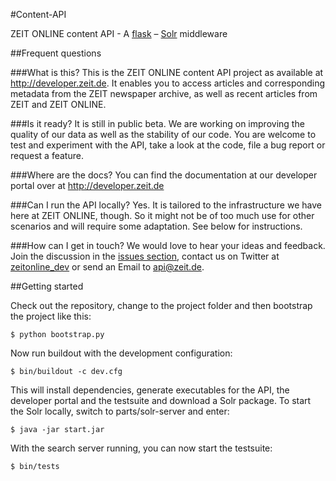 #Content-API

ZEIT ONLINE content API - A [flask](http://flask.pocoo.org/) –
[Solr](http://lucene.apache.org/solr/) middleware


##Frequent questions

###What is this?
This is the ZEIT ONLINE content API project as available at
http://developer.zeit.de. It enables you to access articles and corresponding
metadata from the ZEIT newspaper archive, as well as recent articles from ZEIT
and ZEIT ONLINE.

###Is it ready?
It is still in public beta. We are working on improving the quality of our data
as well as the stability of our code. You are welcome to test and experiment
with the API, take a look at the code, file a bug report or request a feature.

###Where are the docs?
You can find the documentation at our developer portal over at
http://developer.zeit.de

###Can I run the API locally?
Yes. It is tailored to the infrastructure we have here at ZEIT ONLINE, though.
So it might not be of too much use for other scenarios and will require some
adaptation. See below for instructions.

###How can I get in touch?
We would love to hear your ideas and feedback. Join the discussion in the
[issues section](http://github.com/ZeitOnline/content-api/issues), contact us
on Twitter at [zeitonline_dev](http://twitter.com/zeitonline_dev) or send an
Email to [api@zeit.de](mailto:api@zeit.de).


##Getting started

Check out the repository, change to the project folder and then bootstrap the
project like this:

    $ python bootstrap.py

Now run buildout with the development configuration:

    $ bin/buildout -c dev.cfg

This will install dependencies, generate executables for the API, the developer
portal and the testsuite and download a Solr package. To start the Solr
locally, switch to parts/solr-server and enter:

    $ java -jar start.jar

With the search server running, you can now start the testsuite:

    $ bin/tests